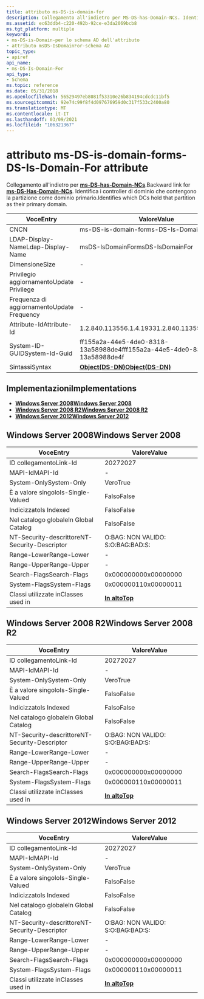 ```yaml
---
title: attributo ms-DS-is-domain-for
description: Collegamento all'indietro per MS-DS-has-Domain-NCs. Identifica i controller di dominio che contengono la partizione come dominio primario. | attributo ms-DS-is-domain-for
ms.assetid: ec63ddb4-c220-492b-92ce-e3da2069bcb8
ms.tgt_platform: multiple
keywords:
- ms-DS-is-Domain-per lo schema AD dell'attributo
- attributo msDS-IsDomainFor-schema AD
topic_type:
- apiref
api_name:
- ms-DS-Is-Domain-For
api_type:
- Schema
ms.topic: reference
ms.date: 05/31/2018
ms.openlocfilehash: 56529497eb8081f53310e26b834194cdcdc11bf5
ms.sourcegitcommit: 92e74c99f8f4d097676959d0c317f533c2400a80
ms.translationtype: MT
ms.contentlocale: it-IT
ms.lasthandoff: 03/09/2021
ms.locfileid: "106321367"
---
```

# <a name="ms-ds-is-domain-for-attribute"></a><span data-ttu-id="64821-107">attributo ms-DS-is-domain-for</span><span class="sxs-lookup"><span data-stu-id="64821-107">ms-DS-Is-Domain-For attribute</span></span>

<span data-ttu-id="64821-108">Collegamento all'indietro per [**ms-DS-has-Domain-NCs**](a-msds-hasdomainncs.md).</span><span class="sxs-lookup"><span data-stu-id="64821-108">Backward link for [**ms-DS-Has-Domain-NCs**](a-msds-hasdomainncs.md).</span></span> <span data-ttu-id="64821-109">Identifica i controller di dominio che contengono la partizione come dominio primario.</span><span class="sxs-lookup"><span data-stu-id="64821-109">Identifies which DCs hold that partition as their primary domain.</span></span>



| <span data-ttu-id="64821-110">Voce</span><span class="sxs-lookup"><span data-stu-id="64821-110">Entry</span></span> | <span data-ttu-id="64821-111">Valore</span><span class="sxs-lookup"><span data-stu-id="64821-111">Value</span></span> |
|-------------------|-----------------------------------------|
| <span data-ttu-id="64821-112">CN</span><span class="sxs-lookup"><span data-stu-id="64821-112">CN</span></span>                | <span data-ttu-id="64821-113">ms-DS-is-domain-for</span><span class="sxs-lookup"><span data-stu-id="64821-113">ms-DS-Is-Domain-For</span></span>                     |
| <span data-ttu-id="64821-114">LDAP-Display-Name</span><span class="sxs-lookup"><span data-stu-id="64821-114">Ldap-Display-Name</span></span> | <span data-ttu-id="64821-115">msDS-IsDomainFor</span><span class="sxs-lookup"><span data-stu-id="64821-115">msDS-IsDomainFor</span></span>                        |
| <span data-ttu-id="64821-116">Dimensione</span><span class="sxs-lookup"><span data-stu-id="64821-116">Size</span></span>              | \-                                      |
| <span data-ttu-id="64821-117">Privilegio aggiornamento</span><span class="sxs-lookup"><span data-stu-id="64821-117">Update Privilege</span></span>  | \-                                      |
| <span data-ttu-id="64821-118">Frequenza di aggiornamento</span><span class="sxs-lookup"><span data-stu-id="64821-118">Update Frequency</span></span>  | \-                                      |
| <span data-ttu-id="64821-119">Attribute-Id</span><span class="sxs-lookup"><span data-stu-id="64821-119">Attribute-Id</span></span>      | <span data-ttu-id="64821-120">1.2.840.113556.1.4.1933</span><span class="sxs-lookup"><span data-stu-id="64821-120">1.2.840.113556.1.4.1933</span></span>                 |
| <span data-ttu-id="64821-121">System-ID-GUID</span><span class="sxs-lookup"><span data-stu-id="64821-121">System-Id-Guid</span></span>    | <span data-ttu-id="64821-122">ff155a2a-44e5-4de0-8318-13a58988de4f</span><span class="sxs-lookup"><span data-stu-id="64821-122">ff155a2a-44e5-4de0-8318-13a58988de4f</span></span>    |
| <span data-ttu-id="64821-123">Sintassi</span><span class="sxs-lookup"><span data-stu-id="64821-123">Syntax</span></span>            | [<span data-ttu-id="64821-124">**Object(DS-DN)**</span><span class="sxs-lookup"><span data-stu-id="64821-124">**Object(DS-DN)**</span></span>](s-object-ds-dn.md) |



## <a name="implementations"></a><span data-ttu-id="64821-125">Implementazioni</span><span class="sxs-lookup"><span data-stu-id="64821-125">Implementations</span></span>

-   [<span data-ttu-id="64821-126">**Windows Server 2008**</span><span class="sxs-lookup"><span data-stu-id="64821-126">**Windows Server 2008**</span></span>](#windows-server-2008)
-   [<span data-ttu-id="64821-127">**Windows Server 2008 R2**</span><span class="sxs-lookup"><span data-stu-id="64821-127">**Windows Server 2008 R2**</span></span>](#windows-server-2008-r2)
-   [<span data-ttu-id="64821-128">**Windows Server 2012**</span><span class="sxs-lookup"><span data-stu-id="64821-128">**Windows Server 2012**</span></span>](#windows-server-2012)

## <a name="windows-server-2008"></a><span data-ttu-id="64821-129">Windows Server 2008</span><span class="sxs-lookup"><span data-stu-id="64821-129">Windows Server 2008</span></span>



| <span data-ttu-id="64821-130">Voce</span><span class="sxs-lookup"><span data-stu-id="64821-130">Entry</span></span> | <span data-ttu-id="64821-131">Valore</span><span class="sxs-lookup"><span data-stu-id="64821-131">Value</span></span> |
|------------------------|---------------------------------|
| <span data-ttu-id="64821-132">ID collegamento</span><span class="sxs-lookup"><span data-stu-id="64821-132">Link-Id</span></span>                | <span data-ttu-id="64821-133">2027</span><span class="sxs-lookup"><span data-stu-id="64821-133">2027</span></span>                            |
| <span data-ttu-id="64821-134">MAPI-Id</span><span class="sxs-lookup"><span data-stu-id="64821-134">MAPI-Id</span></span>                | \-                              |
| <span data-ttu-id="64821-135">System-Only</span><span class="sxs-lookup"><span data-stu-id="64821-135">System-Only</span></span>            | <span data-ttu-id="64821-136">Vero</span><span class="sxs-lookup"><span data-stu-id="64821-136">True</span></span>                            |
| <span data-ttu-id="64821-137">È a valore singolo</span><span class="sxs-lookup"><span data-stu-id="64821-137">Is-Single-Valued</span></span>       | <span data-ttu-id="64821-138">Falso</span><span class="sxs-lookup"><span data-stu-id="64821-138">False</span></span>                           |
| <span data-ttu-id="64821-139">Indicizzato</span><span class="sxs-lookup"><span data-stu-id="64821-139">Is Indexed</span></span>             | <span data-ttu-id="64821-140">Falso</span><span class="sxs-lookup"><span data-stu-id="64821-140">False</span></span>                           |
| <span data-ttu-id="64821-141">Nel catalogo globale</span><span class="sxs-lookup"><span data-stu-id="64821-141">In Global Catalog</span></span>      | <span data-ttu-id="64821-142">Falso</span><span class="sxs-lookup"><span data-stu-id="64821-142">False</span></span>                           |
| <span data-ttu-id="64821-143">NT-Security-descrittore</span><span class="sxs-lookup"><span data-stu-id="64821-143">NT-Security-Descriptor</span></span> | <span data-ttu-id="64821-144">O:BAG: NON VALIDO: S:</span><span class="sxs-lookup"><span data-stu-id="64821-144">O:BAG:BAD:S:</span></span>                    |
| <span data-ttu-id="64821-145">Range-Lower</span><span class="sxs-lookup"><span data-stu-id="64821-145">Range-Lower</span></span>            | \-                              |
| <span data-ttu-id="64821-146">Range-Upper</span><span class="sxs-lookup"><span data-stu-id="64821-146">Range-Upper</span></span>            | \-                              |
| <span data-ttu-id="64821-147">Search-Flags</span><span class="sxs-lookup"><span data-stu-id="64821-147">Search-Flags</span></span>           | <span data-ttu-id="64821-148">0x00000000</span><span class="sxs-lookup"><span data-stu-id="64821-148">0x00000000</span></span>                      |
| <span data-ttu-id="64821-149">System-Flags</span><span class="sxs-lookup"><span data-stu-id="64821-149">System-Flags</span></span>           | <span data-ttu-id="64821-150">0x00000011</span><span class="sxs-lookup"><span data-stu-id="64821-150">0x00000011</span></span>                      |
| <span data-ttu-id="64821-151">Classi utilizzate in</span><span class="sxs-lookup"><span data-stu-id="64821-151">Classes used in</span></span>        | [<span data-ttu-id="64821-152">**In alto**</span><span class="sxs-lookup"><span data-stu-id="64821-152">**Top**</span></span>](c-top.md)<br/> |



## <a name="windows-server-2008-r2"></a><span data-ttu-id="64821-153">Windows Server 2008 R2</span><span class="sxs-lookup"><span data-stu-id="64821-153">Windows Server 2008 R2</span></span>



| <span data-ttu-id="64821-154">Voce</span><span class="sxs-lookup"><span data-stu-id="64821-154">Entry</span></span> | <span data-ttu-id="64821-155">Valore</span><span class="sxs-lookup"><span data-stu-id="64821-155">Value</span></span> |
|------------------------|---------------------------------|
| <span data-ttu-id="64821-156">ID collegamento</span><span class="sxs-lookup"><span data-stu-id="64821-156">Link-Id</span></span>                | <span data-ttu-id="64821-157">2027</span><span class="sxs-lookup"><span data-stu-id="64821-157">2027</span></span>                            |
| <span data-ttu-id="64821-158">MAPI-Id</span><span class="sxs-lookup"><span data-stu-id="64821-158">MAPI-Id</span></span>                | \-                              |
| <span data-ttu-id="64821-159">System-Only</span><span class="sxs-lookup"><span data-stu-id="64821-159">System-Only</span></span>            | <span data-ttu-id="64821-160">Vero</span><span class="sxs-lookup"><span data-stu-id="64821-160">True</span></span>                            |
| <span data-ttu-id="64821-161">È a valore singolo</span><span class="sxs-lookup"><span data-stu-id="64821-161">Is-Single-Valued</span></span>       | <span data-ttu-id="64821-162">Falso</span><span class="sxs-lookup"><span data-stu-id="64821-162">False</span></span>                           |
| <span data-ttu-id="64821-163">Indicizzato</span><span class="sxs-lookup"><span data-stu-id="64821-163">Is Indexed</span></span>             | <span data-ttu-id="64821-164">Falso</span><span class="sxs-lookup"><span data-stu-id="64821-164">False</span></span>                           |
| <span data-ttu-id="64821-165">Nel catalogo globale</span><span class="sxs-lookup"><span data-stu-id="64821-165">In Global Catalog</span></span>      | <span data-ttu-id="64821-166">Falso</span><span class="sxs-lookup"><span data-stu-id="64821-166">False</span></span>                           |
| <span data-ttu-id="64821-167">NT-Security-descrittore</span><span class="sxs-lookup"><span data-stu-id="64821-167">NT-Security-Descriptor</span></span> | <span data-ttu-id="64821-168">O:BAG: NON VALIDO: S:</span><span class="sxs-lookup"><span data-stu-id="64821-168">O:BAG:BAD:S:</span></span>                    |
| <span data-ttu-id="64821-169">Range-Lower</span><span class="sxs-lookup"><span data-stu-id="64821-169">Range-Lower</span></span>            | \-                              |
| <span data-ttu-id="64821-170">Range-Upper</span><span class="sxs-lookup"><span data-stu-id="64821-170">Range-Upper</span></span>            | \-                              |
| <span data-ttu-id="64821-171">Search-Flags</span><span class="sxs-lookup"><span data-stu-id="64821-171">Search-Flags</span></span>           | <span data-ttu-id="64821-172">0x00000000</span><span class="sxs-lookup"><span data-stu-id="64821-172">0x00000000</span></span>                      |
| <span data-ttu-id="64821-173">System-Flags</span><span class="sxs-lookup"><span data-stu-id="64821-173">System-Flags</span></span>           | <span data-ttu-id="64821-174">0x00000011</span><span class="sxs-lookup"><span data-stu-id="64821-174">0x00000011</span></span>                      |
| <span data-ttu-id="64821-175">Classi utilizzate in</span><span class="sxs-lookup"><span data-stu-id="64821-175">Classes used in</span></span>        | [<span data-ttu-id="64821-176">**In alto**</span><span class="sxs-lookup"><span data-stu-id="64821-176">**Top**</span></span>](c-top.md)<br/> |



## <a name="windows-server-2012"></a><span data-ttu-id="64821-177">Windows Server 2012</span><span class="sxs-lookup"><span data-stu-id="64821-177">Windows Server 2012</span></span>



| <span data-ttu-id="64821-178">Voce</span><span class="sxs-lookup"><span data-stu-id="64821-178">Entry</span></span> | <span data-ttu-id="64821-179">Valore</span><span class="sxs-lookup"><span data-stu-id="64821-179">Value</span></span> |
|------------------------|---------------------------------|
| <span data-ttu-id="64821-180">ID collegamento</span><span class="sxs-lookup"><span data-stu-id="64821-180">Link-Id</span></span>                | <span data-ttu-id="64821-181">2027</span><span class="sxs-lookup"><span data-stu-id="64821-181">2027</span></span>                            |
| <span data-ttu-id="64821-182">MAPI-Id</span><span class="sxs-lookup"><span data-stu-id="64821-182">MAPI-Id</span></span>                | \-                              |
| <span data-ttu-id="64821-183">System-Only</span><span class="sxs-lookup"><span data-stu-id="64821-183">System-Only</span></span>            | <span data-ttu-id="64821-184">Vero</span><span class="sxs-lookup"><span data-stu-id="64821-184">True</span></span>                            |
| <span data-ttu-id="64821-185">È a valore singolo</span><span class="sxs-lookup"><span data-stu-id="64821-185">Is-Single-Valued</span></span>       | <span data-ttu-id="64821-186">Falso</span><span class="sxs-lookup"><span data-stu-id="64821-186">False</span></span>                           |
| <span data-ttu-id="64821-187">Indicizzato</span><span class="sxs-lookup"><span data-stu-id="64821-187">Is Indexed</span></span>             | <span data-ttu-id="64821-188">Falso</span><span class="sxs-lookup"><span data-stu-id="64821-188">False</span></span>                           |
| <span data-ttu-id="64821-189">Nel catalogo globale</span><span class="sxs-lookup"><span data-stu-id="64821-189">In Global Catalog</span></span>      | <span data-ttu-id="64821-190">Falso</span><span class="sxs-lookup"><span data-stu-id="64821-190">False</span></span>                           |
| <span data-ttu-id="64821-191">NT-Security-descrittore</span><span class="sxs-lookup"><span data-stu-id="64821-191">NT-Security-Descriptor</span></span> | <span data-ttu-id="64821-192">O:BAG: NON VALIDO: S:</span><span class="sxs-lookup"><span data-stu-id="64821-192">O:BAG:BAD:S:</span></span>                    |
| <span data-ttu-id="64821-193">Range-Lower</span><span class="sxs-lookup"><span data-stu-id="64821-193">Range-Lower</span></span>            | \-                              |
| <span data-ttu-id="64821-194">Range-Upper</span><span class="sxs-lookup"><span data-stu-id="64821-194">Range-Upper</span></span>            | \-                              |
| <span data-ttu-id="64821-195">Search-Flags</span><span class="sxs-lookup"><span data-stu-id="64821-195">Search-Flags</span></span>           | <span data-ttu-id="64821-196">0x00000000</span><span class="sxs-lookup"><span data-stu-id="64821-196">0x00000000</span></span>                      |
| <span data-ttu-id="64821-197">System-Flags</span><span class="sxs-lookup"><span data-stu-id="64821-197">System-Flags</span></span>           | <span data-ttu-id="64821-198">0x00000011</span><span class="sxs-lookup"><span data-stu-id="64821-198">0x00000011</span></span>                      |
| <span data-ttu-id="64821-199">Classi utilizzate in</span><span class="sxs-lookup"><span data-stu-id="64821-199">Classes used in</span></span>        | [<span data-ttu-id="64821-200">**In alto**</span><span class="sxs-lookup"><span data-stu-id="64821-200">**Top**</span></span>](c-top.md)<br/> |



 

 






